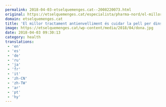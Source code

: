 ```yaml
---
permalink: 2018-04-03-etselquemenges.cat--2008220073.html
original: https://etselquemenges.cat/especialista/pharma-nord/el-millor-tractament-antienvelliment-es-cuidar-la-pell-per-dins
domain: etselquemenges.cat
title: 'El millor tractament antienvelliment és cuidar la pell per dins'
image: https://etselquemenges.cat/wp-content/media/2018/04/dona.jpg
date: 2018-04-03 09:30:13
category: health
translations: 
 - 'en'
 - 'es'
 - 'de'
 - 'ru'
 - 'ja'
 - 'fr'
 - 'it'
 - 'zh-CN'
 - 'zh-TW'
 - 'ar'
 - 'pt'
 - 'hy'
---
```


